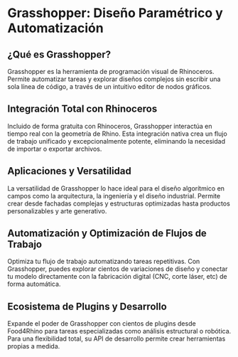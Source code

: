 # Grasshopper: Diseño Paramétrico y Automatización

## ¿Qué es Grasshopper?

<!-- columna de imagen y columna de texto -->

Grasshopper es la herramienta de programación visual de Rhinoceros. Permite automatizar tareas y explorar diseños complejos sin escribir una sola línea de código, a través de un intuitivo editor de nodos gráficos.

## Integración Total con Rhinoceros

<!-- columna de imagen y columna de texto -->

Incluido de forma gratuita con Rhinoceros, Grasshopper interactúa en tiempo real con la geometría de Rhino. Esta integración nativa crea un flujo de trabajo unificado y excepcionalmente potente, eliminando la necesidad de importar o exportar archivos.

## Aplicaciones y Versatilidad

<!-- columna de imagen y columna de texto -->

La versatilidad de Grasshopper lo hace ideal para el diseño algorítmico en campos como la arquitectura, la ingeniería y el diseño industrial. Permite crear desde fachadas complejas y estructuras optimizadas hasta productos personalizables y arte generativo.

## Automatización y Optimización de Flujos de Trabajo

<!-- columna de imagen y columna de texto -->

Optimiza tu flujo de trabajo automatizando tareas repetitivas. Con Grasshopper, puedes explorar cientos de variaciones de diseño y conectar tu modelo directamente con la fabricación digital (CNC, corte láser, etc) de forma automática.

## Ecosistema de Plugins y Desarrollo

<!-- columna de imagen y columna de texto -->

Expande el poder de Grasshopper con cientos de plugins desde Food4Rhino para tareas especializadas como análisis estructural o robótica. Para una flexibilidad total, su API de desarrollo permite crear herramientas propias a medida.
